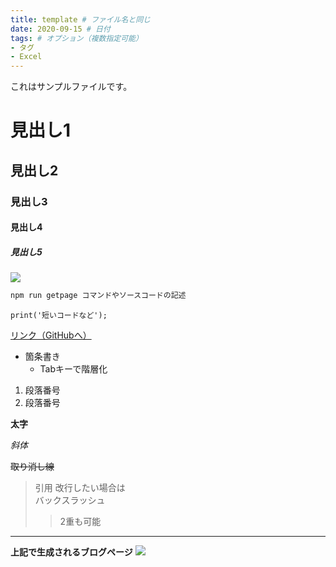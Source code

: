 ```yaml
---
title: template # ファイル名と同じ
date: 2020-09-15 # 日付
tags: # オプション（複数指定可能）
- タグ
- Excel
---
```


これはサンプルファイルです。
<!-- コメントアウトはこのように書きます。 -->

# 見出し1
## 見出し2
### 見出し3
#### 見出し4
##### 見出し5

<!-- 
画像を指定する際、実際には "template/" などのフォルダのパスは必要ありません。
[ブログのタイトル] フォルダを作成し、その中に "image.png" を配置して、Markdown には "image.png" のみを記述します。
 -->
![](template/image.png)

```PowerShell
npm run getpage コマンドやソースコードの記述
```

`print('短いコードなど');`

[リンク（GitHubへ）](https://github.com/officesupportjp/blog)

- 箇条書き
  - Tabキーで階層化

1. 段落番号
2. 段落番号

**太字**

*斜体*

~~取り消し線~~

> 引用
> 改行したい場合は \
> バックスラッシュ
>> 2重も可能

---
**上記で生成されるブログページ**
![](template/visible.png)
